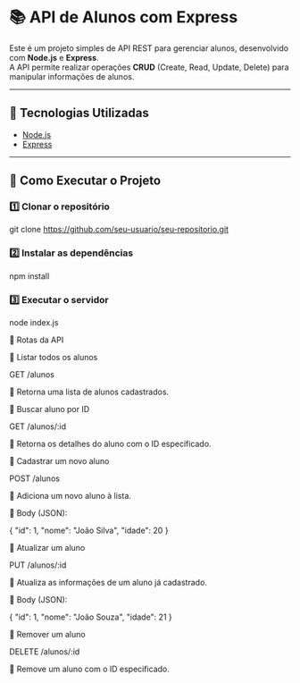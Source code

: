 # 📚 API de Alunos com Express

Este é um projeto simples de API REST para gerenciar alunos, desenvolvido com **Node.js** e **Express**.  
A API permite realizar operações **CRUD** (Create, Read, Update, Delete) para manipular informações de alunos.

---

## 🚀 Tecnologias Utilizadas

- [Node.js](https://nodejs.org/)
- [Express](https://expressjs.com/)

---

## 📌 Como Executar o Projeto


### 1️⃣ Clonar o repositório  

git clone https://github.com/seu-usuario/seu-repositorio.git

### 2️⃣ Instalar as dependências
npm install

### 3️⃣ Executar o servidor
node index.js

📌 Rotas da API

🔹 Listar todos os alunos

GET /alunos

📌 Retorna uma lista de alunos cadastrados.

🔹 Buscar aluno por ID

GET /alunos/:id

📌 Retorna os detalhes do aluno com o ID especificado.

🔹 Cadastrar um novo aluno

POST /alunos

📌 Adiciona um novo aluno à lista.

🔹 Body (JSON):

{
  "id": 1,
  "nome": "João Silva",
  "idade": 20
}

🔹 Atualizar um aluno

PUT /alunos/:id

📌 Atualiza as informações de um aluno já cadastrado.

🔹 Body (JSON):

{
  "id": 1,
  "nome": "João Souza",
  "idade": 21
}

🔹 Remover um aluno

DELETE /alunos/:id

📌 Remove um aluno com o ID especificado.
